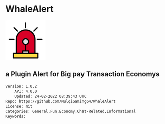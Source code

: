 # WhaleAlert
<img src="https://raw.githubusercontent.com/MulqiGaming64/WhaleAlert/eea6cbe1c9d53e2582ac1e4f2570e4fdd4940cc6/icons.png" width="128" height="128" />

## a Plugin Alert for Big pay Transaction Economys
```properties
Version: 1.0.2
    API: 4.0.0
    Updated: 24-02-2022 08:39:43 UTC
Repo: https://github.com/MulqiGaming64/WhaleAlert
License: mit
Categories: General,Fun,Economy,Chat-Related,Informational
Keywords: 
```